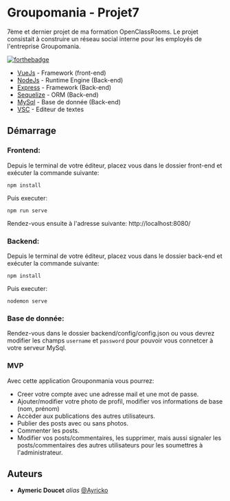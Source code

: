 # Groupomania - Projet7

7ème et dernier projet de ma formation OpenClassRooms. Le projet consistait à construire un réseau social interne pour les employés de l'entreprise Groupomania.

[![forthebadge](http://forthebadge.com/images/badges/built-with-love.svg)](http://forthebadge.com)

- [VueJs](https://vuejs.org/) - Framework (front-end)
- [NodeJs](https://nodejs.org/en/) - Runtime Engine (Back-end)
- [Express](https://nodejs.org/en/) - Framework (Back-end)
- [Sequelize](https://sequelize.org/) - ORM (Back-end)
- [MySql](https://www.mysql.com/fr/) - Base de donnée (Back-end)
- [VSC](https://code.visualstudio.com/) - Editeur de textes

## Démarrage

### Frontend:

Depuis le terminal de votre éditeur, placez vous dans le dossier front-end et exécuter la commande suivante:

`npm install`

Puis executer:

`npm run serve`

Rendez-vous ensuite à l'adresse suivante:
http://localhost:8080/

### Backend:

Depuis le terminal de votre éditeur, placez vous dans le dossier back-end et exécuter la commande suivante:

`npm install`

Puis executer:

`nodemon serve`

### Base de donnée:

Rendez-vous dans le dossier backend/config/config.json ou vous devrez modifier les champs `username` et `password` pour pouvoir vous connetcer à votre serveur MySql.

### MVP

Avec cette application Grouponmania vous pourrez:

- Creer votre compte avec une adresse mail et une mot de passe.
- Ajouter/modifier votre photo de profil, modifier vos informations de base (nom, prénom)
- Accèder aux publications des autres utilisateurs.
- Publier des posts avec ou sans photos.
- Commenter les posts.
- Modifier vos posts/commentaires, les supprimer, mais aussi signaler les posts/commentaires des autres utilisateurs pour les soumettres à l'administrateur.

## Auteurs

- **Aymeric Doucet** _alias_ [@Ayricko](https://github.com/Ayricko)
